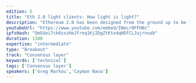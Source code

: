 ```yaml
---
edition: 5
title: "Eth 2.0 light clients: How light is light?"
description: "Ethereum 2.0 has been designed from the ground up to be friendly for \"light clients\" - blockchain clients requiring vastly reduced computational resources that can easily be run in the browser, in embedded devices, and even inside other blockchains! We discuss how light clients work in Eth2.0, why light clients are lighter than full nodes, and get to the bottom of just how \"light\" these clients can be."
youtubeUrl: "https://www.youtube.com/embed/IWecr0FFH0c"
ipfsHash: "QmSUei7ck6zxzHeJfreq1Kj2DgZtKto4qHDfCLJujrnoab"
duration: 1308
expertise: "intermediate"
type: "Breakout"
track: "Consensus layer"
keywords: ['technical']
tags: ['Consensus layer']
speakers: ['Greg Markou','Cayman Nava']
---
```

